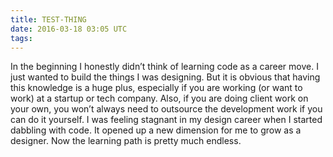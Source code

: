 ```yaml
---
title: TEST-THING
date: 2016-03-18 03:05 UTC
tags:
---
```

In the beginning I honestly didn’t think of learning code as a career move. I just wanted to build the things I was designing. But it is obvious that having this knowledge is a huge plus, especially if you are working (or want to work) at a startup or tech company. Also, if you are doing client work on your own, you won’t always need to outsource the development work if you can do it yourself. I was feeling stagnant in my design career when I started dabbling with code. It opened up a new dimension for me to grow as a designer. Now the learning path is pretty much endless.
